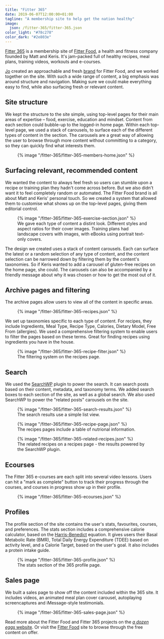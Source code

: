 ```yaml
---
title: "Fitter 365"
date: 2019-06-07T12:00:00+01:00
tagline: "A membership site to help get the nation healthy"
image:
  json: /fitter-365/fitter-365.json
color_light: "#78c278"
color_dark: "#2e803e"
---
```


[Fitter 365][1] is a membership site of [Fitter Food][2], a health and fitness company founded by Matt and Keris. It's jam-packed full of healthy recipes, meal plans, training videos, workouts and e-courses.

[Jo][3] created an approachable and fresh [brand][4] for Fitter Food, and we worked together on the site. With such a wide range of content, a big emphasis was around structure and navigation. Making sure we could make everything easy to find, while also surfacing fresh or relevant content.

## Site structure

We kept the structure to the site simple, using top-level pages for their main areas of expertise – food, exercise, education and mindset. Content from each section could bubble-up to the logged-in home page. Within each top-level page, we used a stack of carousels, to surface each of the different types of content in the section. The carousels are a great way of allowing the user to browse through more content without committing to a category, so they can quickly find what interests them.

<figure>
  <div class="c-image-background u-rounded">
    {% image "/fitter-365/fitter-365-members-home.json" %}
  </div>
</figure>

## Surfacing relevant, recommended content

We wanted the content to always feel fresh so users can stumble upon a recipe or training plan they hadn't come across before. But we also didn't want it to feel completely random or automated. The Fitter Food brand is all about Matt and Keris' personal touch. So we created a system that allowed them to customise what shows up on the top-level pages, giving them editorial control.

<figure>
  <div class="c-image-background u-rounded">
    {% image "/fitter-365/fitter-365-exercise-section.json" %}
  </div>
  <figcaption>
    We gave each type of content a distint look. Different styles and aspect ratios for their cover images. Training plans had landscape covers with images, with eBooks using portrait text-only covers.
  </figcaption>
</figure>

The design we created uses a stack of content carousels. Each can surface the latest or a random selection of any type of content, and the content selection can be narrowed down by filtering them by the content's taxonomies. So if Keris wanted to add a carousel of gluten-free recipes on the home page, she could. The carousels can also be accompanied by a friendly message about why it was chosen or how to get the most out of it.

## Archive pages and filtering

The archive pages allow users to view all of the content in specific areas.

<figure>
  <div class="c-image-background u-rounded">
    {% image "/fitter-365/fitter-365-recipes.json" %}
  </div>
</figure>


We set up taxonomies specific to each type of content. For recipes, they include Ingredients, Meal Type, Recipe Type, Calories, Dietary Model, Free From (allergies). We used a comprehensive filtering system to enable users to filter the pages based on these terms. Great for finding recipes using ingredients you have in the house.

<figure>
  <div class="c-image-background u-rounded">
    {% image "/fitter-365/fitter-365-recipe-filter.json" %}
  </div>
  <figcaption>
    The filtering system on the recipes page.
  </figcaption>
</figure>

## Search

We used the [SearchWP][5] plugin to power the search. It can search posts based on their content, metadata, and taxonomy terms. We added search boxes to each section of the site, as well as a global search. We also used SearchWP to power the "related posts" carousels on the site.

<figure>
  <div class="c-image-background u-rounded">
    {% image "/fitter-365/fitter-365-search-results.json" %}
  </div>
  <figcaption>
    The search results use a simple list view.
  </figcaption>
</figure>

<figure>
  <div class="c-image-background u-rounded">
    {% image "/fitter-365/fitter-365-recipe-page.json" %}
  </div>
  <figcaption>
    The recipes pages include a table of nutrional information.
  </figcaption>
</figure>

<figure>
  <div class="c-image-background u-rounded">
    {% image "/fitter-365/fitter-365-related-recipes.json" %}
  </div>
  <figcaption>
    The related recipes on a recipes page - the results powered by the SearchWP plugin.
  </figcaption>
</figure>

## Ecourses

The Fitter 365 e-courses are each split into several video lessons. Users can hit a "mark as complete" button to track their progress through the courses, and courses in progress show up in their profile.

<figure>
  <div class="c-image-background u-rounded">
    {% image "/fitter-365/fitter-365-ecourses.json" %}
  </div>
</figure>

## Profiles

The profile section of the site contains the user's stats, favourites, courses, and preferences. The stats section includes a comprehensive calorie calculator, based on the [Harris-Benedict][6] equation. It gives users their Basal Metabolic Rate (BMR), Total Daily Energy Expenditure (TDEE) based on activity level, and a Calorie Target, based on the user's goal. It also includes a protein intake guide.

<figure>
  <div class="c-image-background u-rounded">
    {% image "/fitter-365/fitter-365-profile.json" %}
  </div>
  <figcaption>
    The stats section of the 365 profile page.
  </figcaption>
</figure>

## Sales page

We built a sales page to show off the content included within the 365 site. It includes videos, an animated meal plan cover carousel, autoplaying screencaptures and iMessage-style testimonials.

<figure>
  <div class="c-image-background u-rounded">
    {% image "/fitter-365/fitter-365-sales-page.json" %}
  </div>
</figure>

Read more about the Fitter Food and Fitter 365 projects on the [_a dozen eggs_ website][3]. Or visit the [Fitter Food][2] site to browse through the free content on offer.

[1]: https://fitter365.com/ "Fitter 365"
[2]: https://fitterfood.com/ "Fitter Food"
[3]: https://www.adozeneggs.co.uk/insights/author/jo/ "Jo Wdowiak"
[4]: https://www.adozeneggs.co.uk/portfolio/project/fitter-food/ "Fitter Food on the a dozen eggs website"
[5]: https://searchwp.com/ "Search WP"
[6]: https://en.wikipedia.org/wiki/Harris%E2%80%93Benedict_equation "Harris Benedict equation"
